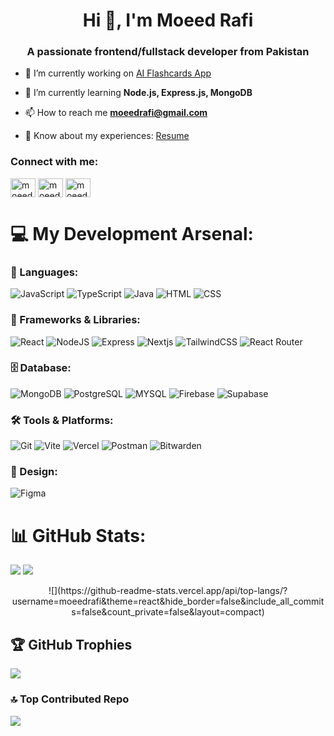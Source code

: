 <h1 align="center">Hi 👋, I'm Moeed Rafi</h1>
<h3 align="center">A passionate frontend/fullstack developer from Pakistan</h3>

- 🔭 I’m currently working on [AI Flashcards App](https://github.com/moeedrafi/ai-flashcards-app)

- 🌱 I’m currently learning **Node.js, Express.js, MongoDB**

- 📫 How to reach me **moeedrafi@gmail.com**

- 📄 Know about my experiences: [Resume](https://drive.google.com/file/d/1ZEX0Bz1smGZq2P24Xzv9tkENFbBFUGIz/view?usp=sharing)

<h3 align="left">Connect with me:</h3>
<p align="left">
<a href="https://linkedin.com/in/moeed-rafi" target="blank"><img align="center" src="https://raw.githubusercontent.com/rahuldkjain/github-profile-readme-generator/master/src/images/icons/Social/linked-in-alt.svg" alt="moeed-rafi" height="30" width="40" /></a>
<a href="https://www.hackerrank.com/moeedrafi95" target="blank"><img align="center" src="https://raw.githubusercontent.com/rahuldkjain/github-profile-readme-generator/master/src/images/icons/Social/hackerrank.svg" alt="moeedrafi95" height="30" width="40" /></a>
<a href="https://www.leetcode.com/moeedrafi" target="blank"><img align="center" src="https://raw.githubusercontent.com/rahuldkjain/github-profile-readme-generator/master/src/images/icons/Social/leet-code.svg" alt="moeedrafi" height="30" width="40" /></a>
</p>

# 💻 My Development Arsenal:

### 🧠 Languages:
![JavaScript](https://www.vectorlogo.zone/logos/javascript/javascript-icon.svg) ![TypeScript](https://www.vectorlogo.zone/logos/typescriptlang/typescriptlang-icon.svg) ![Java](https://www.vectorlogo.zone/logos/java/java-icon.svg) ![HTML](https://www.vectorlogo.zone/logos/w3_html5/w3_html5-icon.svg) ![CSS](https://www.vectorlogo.zone/logos/w3_css/w3_css-icon~old.svg)

### 🧰 Frameworks & Libraries:
![React](https://www.vectorlogo.zone/logos/reactjs/reactjs-icon.svg) ![NodeJS](https://www.vectorlogo.zone/logos/nodejs/nodejs-icon.svg) ![Express](https://www.vectorlogo.zone/logos/expressjs/expressjs-ar21~bgwhite.svg) ![Nextjs](https://www.vectorlogo.zone/logos/nextjs/nextjs-icon.svg)
![TailwindCSS](https://www.vectorlogo.zone/logos/tailwindcss/tailwindcss-icon.svg) ![React Router](https://www.vectorlogo.zone/logos/reactrouter/reactrouter-icon.svg)

### 🗄️ Database:
![MongoDB](https://www.vectorlogo.zone/logos/mongodb/mongodb-icon.svg) ![PostgreSQL](https://www.vectorlogo.zone/logos/postgresql/postgresql-icon.svg)
![MYSQL](https://www.vectorlogo.zone/logos/mysql/mysql-horizontal.svg) ![Firebase](https://www.vectorlogo.zone/logos/firebase/firebase-icon.svg) ![Supabase](https://www.vectorlogo.zone/logos/supabase/supabase-icon.svg)

### 🛠️ Tools & Platforms:
![Git](https://www.vectorlogo.zone/logos/git-scm/git-scm-icon.svg) ![Vite](https://www.vectorlogo.zone/logos/vitejsdev/vitejsdev-icon.svg) ![Vercel](https://www.vectorlogo.zone/logos/vercel/vercel-icon.svg) ![Postman](https://www.vectorlogo.zone/logos/getpostman/getpostman-icon.svg)  ![Bitwarden](https://www.vectorlogo.zone/logos/bitwarden/bitwarden-icon.svg)

### 🎨 Design:
![Figma](https://www.vectorlogo.zone/logos/figma/figma-icon.svg)
  
# 📊 GitHub Stats:
![](https://nirzak-streak-stats.vercel.app/?user=moeedrafi&theme=react&hide_border=false)
![](https://github-readme-stats.vercel.app/api?username=moeedrafi&theme=react&hide_border=false&include_all_commits=false&count_private=false)
<p align="center">
![](https://github-readme-stats.vercel.app/api/top-langs/?username=moeedrafi&theme=react&hide_border=false&include_all_commits=false&count_private=false&layout=compact)
</p>

## 🏆 GitHub Trophies
![](https://github-profile-trophy.vercel.app/?username=moeedrafi&theme=dracula&no-frame=false&no-bg=false&margin-w=4)

### 🔝 Top Contributed Repo
![](https://github-contributor-stats.vercel.app/api?username=moeedrafi&limit=5&theme=dark&combine_all_yearly_contributions=true)

